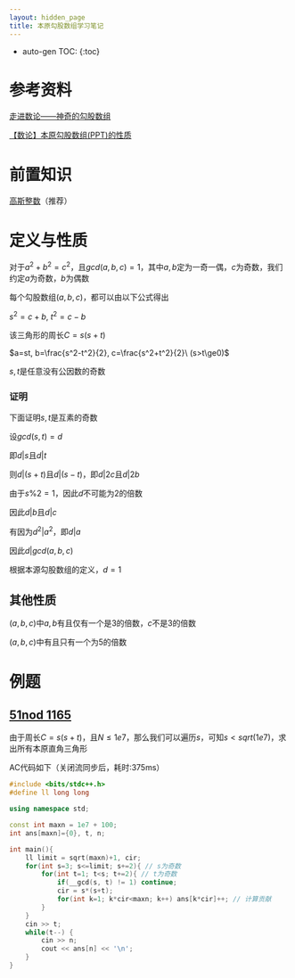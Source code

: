 ```yaml
---
layout: hidden_page
title: 本原勾股数组学习笔记
---
```


* auto-gen TOC:
{:toc}
# 参考资料

[走进数论——神奇的勾股数组](https://www.luogu.com.cn/blog/lhc/TheStoryOfPythagoreanTriples)

[【数论】本原勾股数组(PPT)的性质](https://www.cnblogs.com/yhyxy/p/11333686.html)




# 前置知识

[高斯整数](/post/category/数论/高斯整数.html)（推荐）




# 定义与性质

对于$a^2+b^2=c^2$，且$gcd(a,b,c)=1$，其中$a,b$定为一奇一偶，$c$为奇数，我们约定$a$为奇数，$b$为偶数

每个勾股数组$(a, b, c)$，都可以由以下公式得出

$s^2=c+b,\ t^2=c-b$

该三角形的周长$C=s(s+t)$

$a=st, b=\frac{s^2-t^2}{2}, c=\frac{s^2+t^2}{2}\ (s>t\ge0)$

$s,t$是任意没有公因数的奇数

### 证明

下面证明$s,t$是互素的奇数

设$gcd(s, t)=d$

即$d|s$且$d|t$

则$d|(s+t)$且$d|(s-t)$，即$d|2c$且$d|2b$

由于$s\%2=1$，因此$d$不可能为2的倍数

因此$d|b$且$d|c$

有因为$d^2|a^2$，即$d|a$

因此$d|gcd(a,b,c)$

根据本源勾股数组的定义，$d=1$



## 其他性质

$(a,b,c)$中$a,b$有且仅有一个是3的倍数，$c$不是3的倍数

$(a,b,c)$中有且只有一个为5的倍数



# 例题

## [51nod 1165](https://vjudge.net/problem/51Nod-1165)

由于周长$C=s(s+t)$，且$N\le1e7$，那么我们可以遍历$s$，可知$s<sqrt(1e7)$，求出所有本原直角三角形

AC代码如下（关闭流同步后，耗时:375ms）

```c++
#include <bits/stdc++.h>
#define ll long long

using namespace std;

const int maxn = 1e7 + 100;
int ans[maxn]={0}, t, n;

int main(){
    ll limit = sqrt(maxn)+1, cir;
    for(int s=3; s<=limit; s+=2){ // s为奇数
        for(int t=1; t<s; t+=2){ // t为奇数
            if(__gcd(s, t) != 1) continue;
            cir = s*(s+t);
            for(int k=1; k*cir<maxn; k++) ans[k*cir]++; // 计算贡献
        }
    }
    cin >> t;
    while(t--) {
        cin >> n;
        cout << ans[n] << '\n';
    }
}
```



